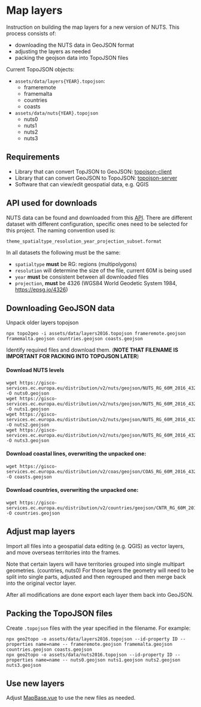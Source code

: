 # Map layers

Instruction on building the map layers for a new version of NUTS. This process consists of:

 - downloading the NUTS data in GeoJSON format 
 - adjusting the layers as needed
 - packing the geojson data into TopoJSON files

Current TopoJSON objects:

 - `assets/data/layers{YEAR}.topojson`:
   - frameremote
   - framemalta
   - countries
   - coasts
 - `assets/data/nuts{YEAR}.topojson`
   - nuts0
   - nuts1
   - nuts2
   - nuts3

## Requirements

 - Library that can convert TopJSON to GeoJSON: [topojson-client](https://www.npmjs.com/package/topojson-client)
 - Library that can convert GeoJSON to TopoJSON: [topojson-server](https://www.npmjs.com/package/topojson-server)
 - Software that can view/edit geospatial data, e.g. QGIS 

## API used for downloads

NUTS data can be found and downloaded from this [API](https://gisco-services.ec.europa.eu/distribution/v2/).
There are different dataset with different configuration, specific ones need to be selected for this project. 
The naming convention used is: 
```
theme_spatialtype_resolution_year_projection_subset.format
```

In all datasets the following must be the same:

 - `spatialtype` **must** be RG: regions (multipolygons)
 - `resolution` will determine the size of the file, current 60M is being used
 - `year` **must** be consistent between all downloaded files
 - `projection`, **must** be 4326 (WGS84 World Geodetic System 1984, https://epsg.io/4326)

## Downloading GeoJSON data

Unpack older layers topojson

```
npx topo2geo -i assets/data/layers2016.topojson frameremote.geojson framemalta.geojson countries.geojson coasts.geojson
```

Identify required files and download them. (**NOTE THAT FILENAME IS IMPORTANT FOR PACKING INTO TOPOJSON LATER**)

#### Download NUTS levels

```
wget https://gisco-services.ec.europa.eu/distribution/v2/nuts/geojson/NUTS_RG_60M_2016_4326_LEVL_0.geojson -O nuts0.geojson
wget https://gisco-services.ec.europa.eu/distribution/v2/nuts/geojson/NUTS_RG_60M_2016_4326_LEVL_1.geojson -O nuts1.geojson
wget https://gisco-services.ec.europa.eu/distribution/v2/nuts/geojson/NUTS_RG_60M_2016_4326_LEVL_2.geojson -O nuts2.geojson
wget https://gisco-services.ec.europa.eu/distribution/v2/nuts/geojson/NUTS_RG_60M_2016_4326_LEVL_3.geojson -O nuts3.geojson
```

#### Download coastal lines, overwriting the unpacked one:

```
wget https://gisco-services.ec.europa.eu/distribution/v2/coas/geojson/COAS_RG_60M_2016_4326.geojson -O coasts.geojson
```

#### Download countries, overwriting the unpacked one:

```
wget https://gisco-services.ec.europa.eu/distribution/v2/countries/geojson/CNTR_RG_60M_2016_4326.geojson -O countries.geojson
```

## Adjust map layers

Import all files into a geospatial data editing  (e.g. QGIS) as vector layers, and move overseas territories 
into the frames.

Note that certain layers will have territories grouped into single multipart geometries. (countries, nuts0) For those 
layers the geometry will need to be split into single parts, adjusted and then regrouped and then merge back into the 
original vector layer. 

After all modifications are done export each layer them back into GeoJSON.

## Packing the TopoJSON files

Create `.topojson` files with the year specified in the filename. For example:

```
npx geo2topo -o assets/data/layers2016.topojson --id-property ID --properties name=name -- frameremote.geojson framemalta.geojson countries.geojson coasts.geojson 
npx geo2topo -o assets/data/nuts2016.topojson --id-property ID --properties name=name -- nuts0.geojson nuts1.geojson nuts2.geojson nuts3.geojson
```

## Use new layers

Adjust [MapBase.vue](../js/components/includes/MapBase.vue) to use the new files as needed.